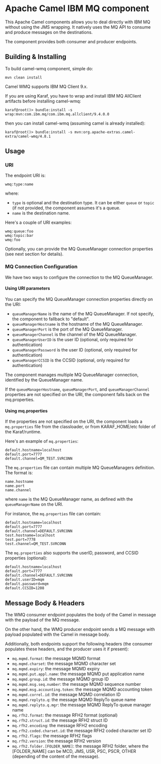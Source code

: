 # Apache Camel IBM MQ component

This Apache Camel components allows you to deal directly with IBM MQ without using the JMS wrapping.
It natively uses the MQ API to consume and produce messages on the destinations.

The component provides both consumer and producer endpoints.

## Building & Installing

To build camel-wmq component, simple do:

```
mvn clean install
```

Camel WMQ supports IBM MQ Client 9.x.

If you are using Karaf, you have to wrap and install IBM MQ AllClient artifacts before installing camel-wmq:

```
karaf@root()> bundle:install -s wrap:mvn:com.ibm.mq/com.ibm.mq.allclient/9.4.0.0
```

then you can install camel-wmq (assuming camel is already installed):

```
karaf@root()> bundle:install -s mvn:org.apache-extras.camel-extra/camel-wmq/4.8.1
```

## Usage

### URI

The endpoint URI is:

```
wmq:type:name
```

where:
* `type` is optional and the destination type. It can be either `queue` or `topic` (if not provided, the component assumes
  it's a queue.
* `name` is the destination name.

Here's a couple of URI examples:

```
wmq:queue:foo
wmq:topic:bar
wmq:foo
```

Optionally, you can provide the MQ QueueManager connection properties (see next section for details).

### MQ Connection Configuration

We have two ways to configure the connection to the MQ QueueManager.

#### Using URI parameters

You can specify the MQ QueueManager connection properties directly on the URI:
* `queueManagerName` is the name of the MQ QueueManager. If not specify, the component to fallback to "default".
* `queueManagerHostname` is the hostname of the MQ QueueManager.
* `queueManagerPort` is the port of the MQ QueueManager.
* `queueManagerChannel` is the channel of the MQ QueueManager.
* `queueManagerUserID` is the user ID (optional, only required for authentication)
* `queueManagerPassword` is the user ID (optional, only required for authentication)
* `queueManagerCCSID` is the CCSID (optional, only required for authentication)

The component manages multiple MQ QueueManager connection, identified by the QueueManager name.

If the `queueManagerHostname`, `queueManagerPort`, and `queueManagerChannel` properties are not specified on the URI,
the component falls back on the mq.properties.

#### Using mq.properties

If the properties are not specified on the URI, the component loads a `mq.properties` file from the classloader, or
from KARAF_HOME/etc folder of the Karaf/runtime.

Here's an example of `mq.properties`:

```
default.hostname=localhost
default.port=7777
default.channel=QM_TEST.SVRCONN
```

The `mq.properties` file can contain multiple MQ QueueManagers definition. The format is:

```
name.hostname
name.port
name.channel
```

where `name` is the MQ QueueManager name, as defined with the `queueManagerName` on the URI.

For instance, the `mq.properties` file can contain:

```
default.hostname=localhost
default.port=7777
default.channel=DEFAULT.SVRCONN
test.hostname=localhost
test.port=7778
test.channel=QM_TEST.SVRCONN
```

The `mq.properties` also supports the userID, password, and CCSID properties (optional):

```
default.hostname=localhost
default.port=7777
default.channel=DEFAULT.SVRCONN
default.userID=mqm
default.password=mqm
default.CCSID=1208
```

## Message Body & Headers

The WMQ consumer endpoint populates the body of the Camel in message with the payload of the MQ message.

On the other hand, the WMQ producer endpoint sends a MQ message with payload populated with the Camel in message body.

Additionally, both endpoints support the following headers (the consumer populates these headers, and the producer
uses it if present):

* `mq.mqmd.format`: the message MQMD format
* `mq.mqmd.charset`: the message MQMD character set
* `mq.mqmd.expiry`: the message MQMD expiry
* `mq.mqmd.put.appl.name`: the message MQMD put application name
* `mq.mqmd.group.id`: the message MQMD group ID
* `mq.mqmd.msg.seq.number`: the message MQMD sequence number
* `mq.mqmd.msg.accounting.token`: the message MQMD accounting token
* `mq.mqmd.correl.id`: the message MQMD correlation ID
* `mq.mqmd.replyto.q`: the message MQMD ReplyTo queue name
* `mq.mqmd.replyto.q.mgr`: the message MQMD ReplyTo queue manager name
* `mq.rfh2.format`: the message RFH2 format (optional)
* `mq.rfh2.struct.id`: the message RFH2 struct ID
* `mq.rfh2.encoding`: the message RFH2 encoding
* `mq.rfh2.coded.charset.id`: the message RFH2 coded character set ID
* `mq.rfh2.flags`: the message RFH2 flags
* `mq.rfh2.version`: the message RFH2 version
* `mq.rfh2.folder.[FOLDER_NAME]`: the message RFH2 folder, where the [FOLDER_NAME] can be MCD, JMS, USR, PSC, PSCR, OTHER (depending of the content of the message).
